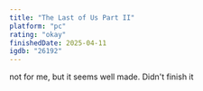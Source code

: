 ```yaml
---
title: "The Last of Us Part II"
platform: "pc"
rating: "okay"
finishedDate: 2025-04-11
igdb: "26192"
---
```


not for me, but it seems well made. Didn't finish it
